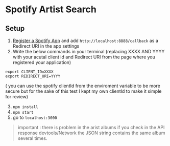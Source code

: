 # Spotify Artist Search

## Setup

1. [Register a Spotify App](https://developer.spotify.com/dashboard/applications) and add `http://localhost:8888/callback` as a Redirect URI in the app settings
2. Write the below commands in your terminal (replacing XXXX AND YYYY with your acutal client id and Redirect URI from the page where you registered your application)

```
export CLIENT_ID=XXXX
export REDIRECT_URI=YYYY
```
( you can use the spotify clientId from the enviroment variable to be more secure but for the sake of this test I kept my own clientId to make it simple for review)

3. `npm install`
4. `npm start`
5. go to `localhost:3000`

> important : there is problem in the arist albums if you check in the API response devtools/Network the JSON string contains the same album several times.



